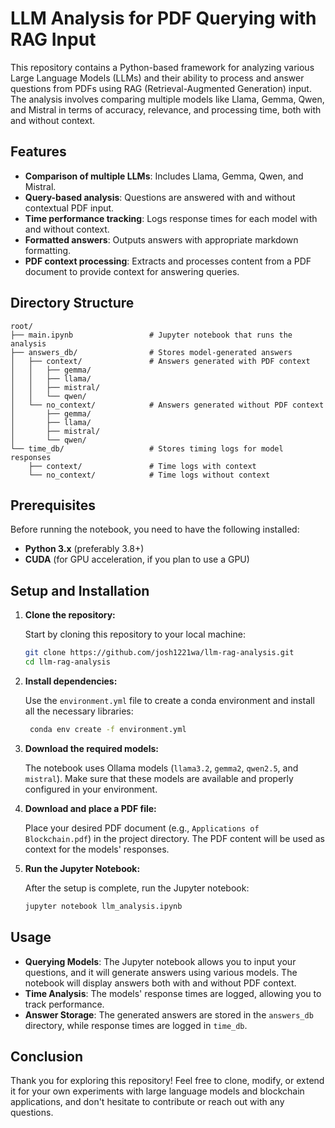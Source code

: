 # LLM Analysis for PDF Querying with RAG Input

This repository contains a Python-based framework for analyzing various Large Language Models (LLMs) and their ability to process and answer questions from PDFs using RAG (Retrieval-Augmented Generation) input. The analysis involves comparing multiple models like Llama, Gemma, Qwen, and Mistral in terms of accuracy, relevance, and processing time, both with and without context.

## Features

- **Comparison of multiple LLMs**: Includes Llama, Gemma, Qwen, and Mistral.
- **Query-based analysis**: Questions are answered with and without contextual PDF input.
- **Time performance tracking**: Logs response times for each model with and without context.
- **Formatted answers**: Outputs answers with appropriate markdown formatting.
- **PDF context processing**: Extracts and processes content from a PDF document to provide context for answering queries.

## Directory Structure

```
root/
├── main.ipynb                 # Jupyter notebook that runs the analysis
├── answers_db/                # Stores model-generated answers
│   ├── context/               # Answers generated with PDF context
│   │   ├── gemma/
│   │   ├── llama/
│   │   ├── mistral/
│   │   └── qwen/
│   └── no_context/            # Answers generated without PDF context
│       ├── gemma/
│       ├── llama/
│       ├── mistral/
│       └── qwen/
└── time_db/                   # Stores timing logs for model responses
    ├── context/               # Time logs with context
    └── no_context/            # Time logs without context
```

## Prerequisites

Before running the notebook, you need to have the following installed:

- **Python 3.x** (preferably 3.8+)
- **CUDA** (for GPU acceleration, if you plan to use a GPU)

## Setup and Installation

1. **Clone the repository:**

   Start by cloning this repository to your local machine:

   ```bash
   git clone https://github.com/josh1221wa/llm-rag-analysis.git
   cd llm-rag-analysis
   ```

2. **Install dependencies:**

   Use the `environment.yml` file to create a conda environment and install all the necessary libraries:

   ```bash
    conda env create -f environment.yml
   ```

3. **Download the required models:**

   The notebook uses Ollama models (`llama3.2`, `gemma2`, `qwen2.5`, and `mistral`). Make sure that these models are available and properly configured in your environment.

4. **Download and place a PDF file:**

   Place your desired PDF document (e.g., `Applications of Blockchain.pdf`) in the project directory. The PDF content will be used as context for the models' responses.

5. **Run the Jupyter Notebook:**

   After the setup is complete, run the Jupyter notebook:

   ```bash
   jupyter notebook llm_analysis.ipynb
   ```

## Usage

- **Querying Models**: The Jupyter notebook allows you to input your questions, and it will generate answers using various models. The notebook will display answers both with and without PDF context.
- **Time Analysis**: The models' response times are logged, allowing you to track performance.
- **Answer Storage**: The generated answers are stored in the `answers_db` directory, while response times are logged in `time_db`.

## Conclusion

Thank you for exploring this repository! Feel free to clone, modify, or extend it for your own experiments with large language models and blockchain applications, and don't hesitate to contribute or reach out with any questions.
